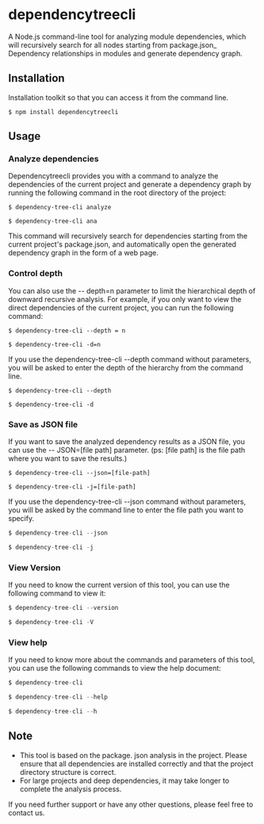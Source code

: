 <!-- ---
sidebar: auto
--- -->

# dependencytreecli

A Node.js command-line tool for analyzing module dependencies, which will recursively search for all nodes starting from package.json\_ Dependency relationships in modules and generate dependency graph.

## Installation

Installation toolkit so that you can access it from the command line.

```
$ npm install dependencytreecli
```

## Usage

### Analyze dependencies

Dependencytreecli provides you with a command to analyze the dependencies of the current project and generate a dependency graph by running the following command in the root directory of the project:

```
$ dependency-tree-cli analyze

$ dependency-tree-cli ana
```

This command will recursively search for dependencies starting from the current project's package.json, and automatically open the generated dependency graph in the form of a web page.

### Control depth

You can also use the -- depth=n parameter to limit the hierarchical depth of downward recursive analysis. For example, if you only want to view the direct dependencies of the current project, you can run the following command:

```
$ dependency-tree-cli --depth = n

$ dependency-tree-cli -d=n
```

If you use the dependency-tree-cli --depth command without parameters, you will be asked to enter the depth of the hierarchy from the command line.

```
$ dependency-tree-cli --depth

$ dependency-tree-cli -d
```

### Save as JSON file

If you want to save the analyzed dependency results as a JSON file, you can use the -- JSON=[file path] parameter. (ps: [file path] is the file path where you want to save the results.)

```
$ dependency-tree-cli --json=[file-path]

$ dependency-tree-cli -j=[file-path]
```

If you use the dependency-tree-cli --json command without parameters, you will be asked by the command line to enter the file path you want to specify.

```js
$ dependency-tree-cli --json

$ dependency-tree-cli -j
```

### View Version

If you need to know the current version of this tool, you can use the following command to view it:

```js
$ dependency-tree-cli --version

$ dependency-tree-cli -V
```

### View help

If you need to know more about the commands and parameters of this tool, you can use the following commands to view the help document:

```js
$ dependency-tree-cli

$ dependency-tree-cli --help

$ dependency-tree-cli --h
```

## Note

- This tool is based on the package. json analysis in the project. Please ensure that all dependencies are installed correctly and that the project directory structure is correct.
- For large projects and deep dependencies, it may take longer to complete the analysis process.

If you need further support or have any other questions, please feel free to contact us.
